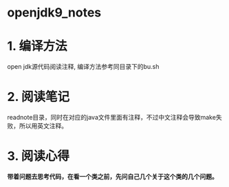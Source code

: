 # openjdk9_notes
# 1. 编译方法
open jdk源代码阅读注释, 编译方法参考同目录下的bu.sh

# 2. 阅读笔记
readnote目录，同时在对应的java文件里面有注释，不过中文注释会导致make失败，所以用英文注释。

# 3. 阅读心得
<b>带着问题去思考代码，在看一个类之前，先问自己几个关于这个类的几个问题。</b>
